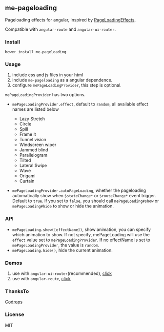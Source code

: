 ## me-pageloading

Pageloading effects for angular, inspired by [PageLoadingEffects](http://tympanus.net/codrops/2014/04/23/page-loading-effects/).

Compatible with `angular-route` and `angular-ui-router`.

### Install

    bower install me-pageloading

### Usage
1. include css and js files in your html
2. include `me-pageloading` as a angular dependence.
3. configure `mePageLoadingProvider`, this step is optional.

`mePageLoadingProvider` has two options.

- `mePageLoadingProvider.effect`, default to `random`, all available effect names are listed below

    - Lazy Stretch
    - Circle
    - Spill
    - Frame it
    - Tunnel vision
    - Windscreen wiper
    - Jammed blind
    - Parallelogram
    - Tilted
    - Lateral Swipe
    - Wave
    - Origami
    - Curtain
- `mePageLoadingProvider.autoPageLoading`, whether the pageloading automatically show when `$stateChange*` or `$routeChange*` event trigger. Default to `true`. If you set to `false`, you should call `mePageLoading#show` or `mePageLoading#hide` to show or hide the animation.

### API
- `mePageLoading.show([effectName])`, show animation, you can specify which animation to show. If not specify, mePageLoading will use the `effect` value set to `mePageLoadingProvider`. If no effectName is set to `mePageLoadingProvider`, the value is `random`.
- `mePageLoading.hide()`, hide the current animation.

### Demos
1. use with `angular-ui-router`(recommended), [click](http://isay.me/me-pageloading/angular-ui-router.html)
2. use with `angular-route`, [click](http://isay.me/me-pageloading/angular-route.html)

### ThanksTo
[Codrops](http://tympanus.net/codrops/2014/04/23/page-loading-effects/)

### License
MIT
